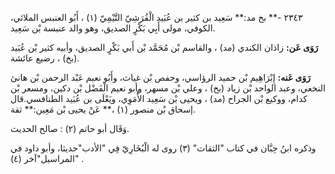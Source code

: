 ٢٣٤٣ -** بخ مد:** سَعِيد بن كثير بن عُبَيد الْقُرَشِيّ التَّيْمِيّ (١) ، أَبُو العنبس الملائي، الكوفي، مولى أَبِي بَكْرٍ الصديق، وهو والد عنبسة بْن سَعِيد.

**رَوَى عَن:** زاذان الكندي (مد) ، والقاسم بْن مُحَمَّد بْن أَبي بَكْرٍ الصديق، وأبيه كثير بْن عُبَيد (بخ) ، رضيع عائشة.

**رَوَى عَنه:** إِبْرَاهِيم بْن حميد الرؤاسي، وحفص بْن غياث، وأَبُو نعيم عَبْد الرحمن بْن هانئ النخعي، وعبد الواحد بْن زياد (بخ) ، وعلي بْن مسهر، وأبو نعيم الْفَضْل بْن دكين، ومسعر بْن كدام، ووكيع بْن الجراح (مد) ، ويحيى بْن سَعِيد الأُمَوِي، ويَعْلَى بن عُبَيد الطنافسي.قال إسحاق بْن منصور (١) ،** عَنْ يحيى بْن مَعِين:** ثقة.

وَقَال أبو حاتم (٢) : صالح الحديث.

وذكره ابنُ حِبَّان في كتاب "الثقات" (٣) روى له الْبُخَارِيّ فِي "الأدب"حديثا، وأبو داود في "المراسيل"آخر (٤) .